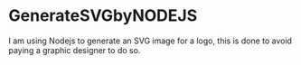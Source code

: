 # GenerateSVGbyNODEJS
I am using Nodejs to generate an SVG image for a logo, this is done to avoid paying a graphic designer to do so. 
